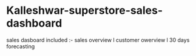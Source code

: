 # Kalleshwar-superstore-sales-dashboard
sales dasboard included :- sales overview l customer owerview l 30 days forecasting
